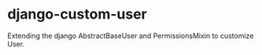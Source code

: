 # django-custom-user

Extending the django AbstractBaseUser and PermissionsMixin to customize User.
